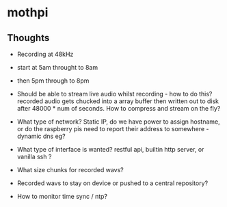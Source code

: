 # mothpi

## Thoughts

- Recording at 48kHz
- start at 5am throught to 8am
- then 5pm through to 8pm

- Should be able to stream live audio whilst recording - how to do this?  recorded audio gets chucked into a array buffer then written out to disk after 48000 * num of seconds.
How to compress and stream on the fly?  

- What type of network? Static IP, do we have power to assign hostname, or do the raspberry pis need to report their address to somewhere - dynamic dns eg?

- What type of interface is wanted?   restful api, builtin http server, or vanilla ssh ?

- What size chunks for recorded wavs?

- Recorded wavs to stay on device or pushed to a central repository?

- How to monitor time sync / ntp?


